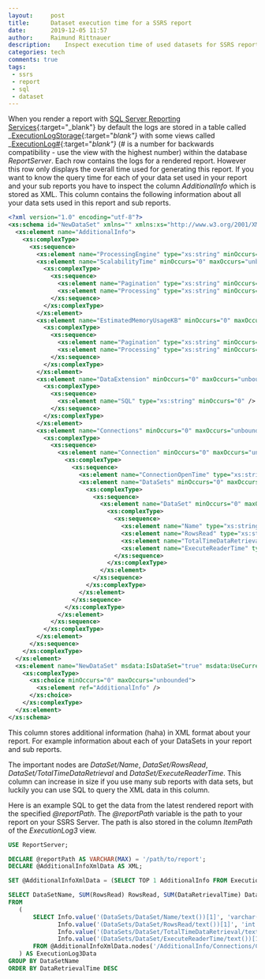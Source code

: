 ```yaml
---
layout:     post
title:      Dataset execution time for a SSRS report
date:       2019-12-05 11:57
author:     Raimund Rittnauer
description:    Inspect execution time of used datasets for SSRS report to determine slow queries
categories: tech
comments: true
tags:
 - ssrs
 - report
 - sql
 - dataset
---
```


When you render a report with [SQL Server Reporting Services][1]{:target="_blank"} by default the logs are stored in a table called _[ExecutionLogStorage][2]{:target="_blank"}_  with some views called _[ExecutionLog#][2]{:target="_blank"}_  (# is a number for backwards compatibility - use the view with the highest number) within the database _ReportServer_. Each row contains the logs for a rendered report. However this row only displays the overall time used for generating this report. If you want to know the query time for each of your data set used in your report and your sub reports you have to inspect the column _AdditionalInfo_ which is stored as XML. This column contains the following information about all your data sets used in this report and sub reports.

``` xml
<?xml version="1.0" encoding="utf-8"?>
<xs:schema id="NewDataSet" xmlns="" xmlns:xs="http://www.w3.org/2001/XMLSchema" xmlns:msdata="urn:schemas-microsoft-com:xml-msdata">
  <xs:element name="AdditionalInfo">
    <xs:complexType>
      <xs:sequence>
        <xs:element name="ProcessingEngine" type="xs:string" minOccurs="0" />
        <xs:element name="ScalabilityTime" minOccurs="0" maxOccurs="unbounded">
          <xs:complexType>
            <xs:sequence>
              <xs:element name="Pagination" type="xs:string" minOccurs="0" />
              <xs:element name="Processing" type="xs:string" minOccurs="0" />
            </xs:sequence>
          </xs:complexType>
        </xs:element>
        <xs:element name="EstimatedMemoryUsageKB" minOccurs="0" maxOccurs="unbounded">
          <xs:complexType>
            <xs:sequence>
              <xs:element name="Pagination" type="xs:string" minOccurs="0" />
              <xs:element name="Processing" type="xs:string" minOccurs="0" />
            </xs:sequence>
          </xs:complexType>
        </xs:element>
        <xs:element name="DataExtension" minOccurs="0" maxOccurs="unbounded">
          <xs:complexType>
            <xs:sequence>
              <xs:element name="SQL" type="xs:string" minOccurs="0" />
            </xs:sequence>
          </xs:complexType>
        </xs:element>
        <xs:element name="Connections" minOccurs="0" maxOccurs="unbounded">
          <xs:complexType>
            <xs:sequence>
              <xs:element name="Connection" minOccurs="0" maxOccurs="unbounded">
                <xs:complexType>
                  <xs:sequence>
                    <xs:element name="ConnectionOpenTime" type="xs:string" minOccurs="0" />
                    <xs:element name="DataSets" minOccurs="0" maxOccurs="unbounded">
                      <xs:complexType>
                        <xs:sequence>
                          <xs:element name="DataSet" minOccurs="0" maxOccurs="unbounded">
                            <xs:complexType>
                              <xs:sequence>
                                <xs:element name="Name" type="xs:string" minOccurs="0" />
                                <xs:element name="RowsRead" type="xs:string" minOccurs="0" />
                                <xs:element name="TotalTimeDataRetrieval" type="xs:string" minOccurs="0" />
                                <xs:element name="ExecuteReaderTime" type="xs:string" minOccurs="0" />
                              </xs:sequence>
                            </xs:complexType>
                          </xs:element>
                        </xs:sequence>
                      </xs:complexType>
                    </xs:element>
                  </xs:sequence>
                </xs:complexType>
              </xs:element>
            </xs:sequence>
          </xs:complexType>
        </xs:element>
      </xs:sequence>
    </xs:complexType>
  </xs:element>
  <xs:element name="NewDataSet" msdata:IsDataSet="true" msdata:UseCurrentLocale="true">
    <xs:complexType>
      <xs:choice minOccurs="0" maxOccurs="unbounded">
        <xs:element ref="AdditionalInfo" />
      </xs:choice>
    </xs:complexType>
  </xs:element>
</xs:schema>
```

This column stores additional information (haha) in XML format about your report. For example information about each of your DataSets in your report and sub reports.

The important nodes are _DataSet/Name_, _DataSet/RowsRead_, _DataSet/TotalTimeDataRetrieval_ and _DataSet/ExecuteReaderTime_. This column can increase in size if you use many sub reports with data sets, but luckily you can use SQL to query the XML data in this column.

Here is an example SQL to get the data from the latest rendered report with the specified _@reportPath_. The _@reportPath_ variable is the path to your report on your SSRS Server. The path is also stored in the column _ItemPath_ of the _ExecutionLog3_ view.

``` sql
USE ReportServer;

DECLARE @reportPath AS VARCHAR(MAX) = '/path/to/report';
DECLARE @AdditionalInfoXmlData AS XML;

SET @AdditionalInfoXmlData = (SELECT TOP 1 AdditionalInfo FROM ExecutionLog3 WHERE ItemPath = @reportPath ORDER BY TimeStart DESC);

SELECT DataSetName, SUM(RowsRead) RowsRead, SUM(DataRetrievalTime) DataRetrievalTime, SUM(ExecuteReaderTime) ExecuteReaderTime
FROM
   (
       SELECT Info.value('(DataSets/DataSet/Name/text())[1]', 'varchar(50)')            AS DataSetName,
              Info.value('(DataSets/DataSet/RowsRead/text())[1]', 'int')                AS RowsRead,
              Info.value('(DataSets/DataSet/TotalTimeDataRetrieval/text())[1]', 'int')  AS DataRetrievalTime,
              Info.value('(DataSets/DataSet/ExecuteReaderTime/text())[1]', 'int')       AS ExecuteReaderTime
       FROM @AdditionalInfoXmlData.nodes('/AdditionalInfo/Connections/Connection') AS DataSetInfo(Info)
   ) AS ExecutionLog3Data
GROUP BY DataSetName
ORDER BY DataRetrievalTime DESC
```

[1]: https://docs.microsoft.com/en-us/sql/reporting-services/create-deploy-and-manage-mobile-and-paginated-reports?view=sql-server-ver15
[2]: https://docs.microsoft.com/en-us/sql/reporting-services/report-server/report-server-executionlog-and-the-executionlog3-view?view=sql-server-ver15